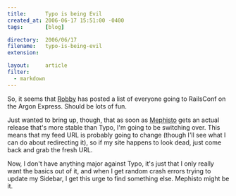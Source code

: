 ```yaml
---
title:      Typo is being Evil
created_at: 2006-06-17 15:51:00 -0400
tags:       [blog]

directory:  2006/06/17
filename:   typo-is-being-evil
extension:  

layout:     article
filter:
  - markdown
---
```

So, it seems that [Robby](http://www.robbyonrails.com/) has posted a list of everyone going to RailsConf on the Argon Express. Should be lots of fun.

Just wanted to bring up, though, that as soon as [Mephisto](http://weblog.techno-weenie.net/) gets an actual release that's more stable than Typo, I'm going to be switching over. This means that my feed URL is probably going to change (though I'll see what I can do about redirecting it), so if my site happens to look dead, just come back and grab the fresh URL.

Now, I don't have anything major against Typo, it's just that I only really want the basics out of it, and when I get random crash errors trying to update my Sidebar, I get this urge to find something else. Mephisto might be it.

